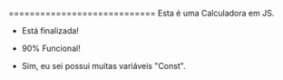 ============================
Esta é uma Calculadora em JS.

- Está finalizada! 

- 90% Funcional! 

- Sim, eu sei possui muitas variáveis "Const".